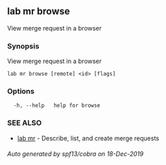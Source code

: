 ## lab mr browse

View merge request in a browser

### Synopsis

View merge request in a browser

```
lab mr browse [remote] <id> [flags]
```

### Options

```
  -h, --help   help for browse
```

### SEE ALSO

* [lab mr](lab_mr.md)	 - Describe, list, and create merge requests

###### Auto generated by spf13/cobra on 18-Dec-2019
